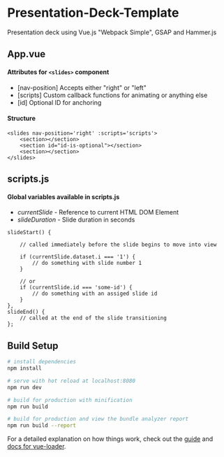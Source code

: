 # Presentation-Deck-Template
Presentation deck using Vue.js "Webpack Simple", GSAP and Hammer.js

## App.vue
#### Attributes for ```<slides>``` component
- [nav-position] Accepts either "right" or "left"
- [scripts] Custom callback functions for animating or anything else
- [id] Optional ID for anchoring

####  Structure
```
<slides nav-position='right' :scripts='scripts'>
	<section></section>
	<section id="id-is-optional"></section>
	<section></section>
</slides>
```

## scripts.js
#### Global variables available in scripts.js
- *currentSlide* - Reference to current HTML DOM Element
- *slideDuration* - Slide duration in seconds 
```
slideStart() {

	// called immediately before the slide begins to move into view

	if (currentSlide.dataset.i === '1') {
		// do something with slide number 1
	}

	// or 
	if (currentSlide.id === 'some-id') {
		// do something with an assiged slide id
	}
},
slideEnd() {
	// called at the end of the slide transitioning 
};
```

## Build Setup

``` bash
# install dependencies
npm install

# serve with hot reload at localhost:8080
npm run dev

# build for production with minification
npm run build

# build for production and view the bundle analyzer report
npm run build --report
```

For a detailed explanation on how things work, check out the [guide](http://vuejs-templates.github.io/webpack/) and [docs for vue-loader](http://vuejs.github.io/vue-loader).